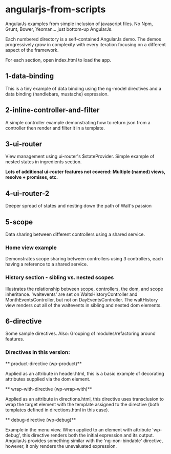 angularjs-from-scripts
======================

AngularJs examples from simple inclusion of javascript files. No Npm, Grunt, Bower, Yeoman...
 just bottom-up AngularJs.

Each numbered directory is a self-contained AngularJs demo. The demos progressively grow in
complexity with every iteration focusing on a different aspect of the framework.

For each section, open index.html to load the app.


1-data-binding
--------------

This is a tiny example of data binding using the ng-model directives and a data binding
(handlebars, mustache) expression.

2-inline-controller-and-filter
------------------------------

A simple controller example demonstrating how to return json from a controller then render
and filter it in a template.

3-ui-router
-----------

View management using ui-router's $stateProvider. Simple example of nested states in
ingredients section.

**Lots of additional ui-router features not covered: Multiple (named) views,
resolve + promises, etc.**

4-ui-router-2
-------------

Deeper spread of states and nesting down the path of Walt's passion

5-scope
-------

Data sharing between different controllers using a shared service.
### Home view example
Demonstrates scope sharing between controllers using 3 controllers, each
having a reference to a shared service.

### History section - sibling vs. nested scopes
Illustrates the relationship between scope, controllers, the dom, and scope inheritance.
'waltevents' are set on WaltsHistoryController and MonthEventsController, but not on DayEventsController.
The waltHistory view renders out all of the waltevents in sibling and nested dom elements.

6-directive
-----------

Some sample directives. Also: Grouping of modules/refactoring around features.

### Directives in this version:

** product-directive (wp-product)**

Applied as an attribute in header.html, this is a basic example
of decorating attributes supplied via the dom element.

** wrap-with-directive (wp-wrap-with)**

Applied as an attribute in directions.html, this directive
uses transclusion to wrap the target element with the template assigned to the directive (both
templates defined in directions.html in this case).

** debug-directive (wp-debug)**

Example in the menu view. When applied to an element with attribute 'wp-debug', this directive renders
both the initial expression and its output. AngularJs provides something similar with the
'ng-non-bindable' directive, however, it only renders the unevaluated expression.

